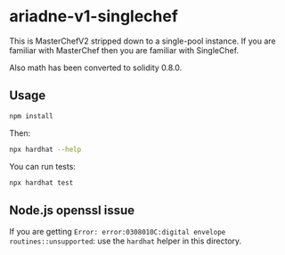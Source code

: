# ariadne-v1-singlechef

This is MasterChefV2 stripped down to a single-pool instance. If you are familiar with MasterChef then you are familiar with SingleChef.

Also math has been converted to solidity 0.8.0.

## Usage

```bash
npm install
```

Then:

```bash
npx hardhat --help
```

You can run tests:

```bash
npx hardhat test
```

## Node.js openssl issue

If you are getting `Error: error:0308010C:digital envelope routines::unsupported`: use the `hardhat` helper in this directory.


